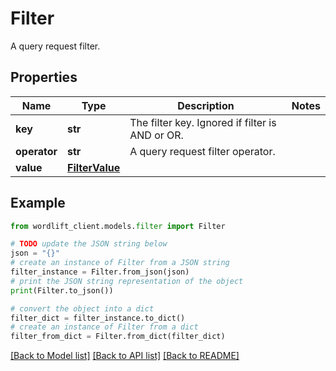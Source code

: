 # Filter

A query request filter.

## Properties

Name | Type | Description | Notes
------------ | ------------- | ------------- | -------------
**key** | **str** | The filter key. Ignored if filter is AND or OR. | 
**operator** | **str** | A query request filter operator. | 
**value** | [**FilterValue**](FilterValue.md) |  | 

## Example

```python
from wordlift_client.models.filter import Filter

# TODO update the JSON string below
json = "{}"
# create an instance of Filter from a JSON string
filter_instance = Filter.from_json(json)
# print the JSON string representation of the object
print(Filter.to_json())

# convert the object into a dict
filter_dict = filter_instance.to_dict()
# create an instance of Filter from a dict
filter_from_dict = Filter.from_dict(filter_dict)
```
[[Back to Model list]](../README.md#documentation-for-models) [[Back to API list]](../README.md#documentation-for-api-endpoints) [[Back to README]](../README.md)


